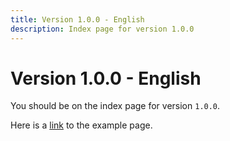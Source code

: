 ```yaml
---
title: Version 1.0.0 - English
description: Index page for version 1.0.0
---
```


# Version 1.0.0 - English

You should be on the index page for version `1.0.0`.

Here is a [link](./example.md) to the example page.
